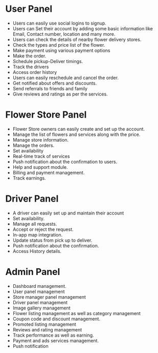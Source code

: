  
# User Panel

- Users can easily use social logins to signup.
- Users can Set their account by adding some basic information like Email, Contact number, location and many more.
- Users can check the details of nearby flower delivery stores.
- Check the types and price list of the flower.
- Make payment using various payment options
- Make the order.
- Schedule pickup-Deliver timings.
- Track the drivers
- Access order history
- Users can easily reschedule and cancel the order.
- Get notified about offers and discounts.
- Send referrals to friends and family
- Give reviews and ratings as per the services.

# Flower Store Panel


- Flower Store owners can easily create and set up the account.
- Manage the list of flowers and services along with the price.
- Manage store information.
- Manage the orders.
- Set availability
- Real-time track of services
- Push notification about the confirmation to users.
- Help and support module.
- Billing and payment management.
- Track earnings.

# Driver Panel

- A driver can easily set up and maintain their account
- Set availability.
- Manage all requests.
- Accept or reject the request.
- In-app map integration.
- Update status from pick up to deliver.
- Push notification about the confirmation.
- Access History details.

# Admin Panel

- Dashboard management.
- User panel management
- Store manager panel management
- Driver panel management
- Image gallery management
- Flower listing management as well as category management
- Coupon code and discount management.
- Promoted listing management
- Reviews and rating management
- Track performance as well as earning.
- Payment and ads services management.
- Push notification
